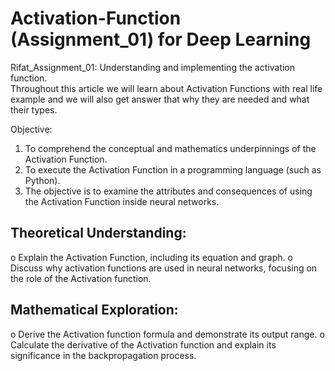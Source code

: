 # Activation-Function (Assignment_01) for Deep Learning
Rifat_Assignment_01: Understanding and implementing the activation function.<br/>
Throughout this article we will learn about Activation Functions with real life example and we will also get answer that why they are needed and what their types.

Objective:
1. To comprehend the conceptual and mathematics underpinnings of the Activation Function.
2. To execute the Activation Function in a programming language (such as Python).
3. The objective is to examine the attributes and consequences of using the Activation Function
inside neural networks.<br />

## Theoretical Understanding:
  o Explain the Activation Function, including its equation and graph.
  o Discuss why activation functions are used in neural networks, focusing on the role of the
   Activation function.
## Mathematical Exploration:
  o Derive the Activation function formula and demonstrate its output range.
  o Calculate the derivative of the Activation function and explain its significance in the
backpropagation process.
